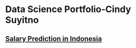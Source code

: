 # Data Science Portfolio-Cindy Suyitno

## [Salary Prediction in Indonesia](https://github.com/cindysuyitno/Salary-Prediction-in-Indonesia)
